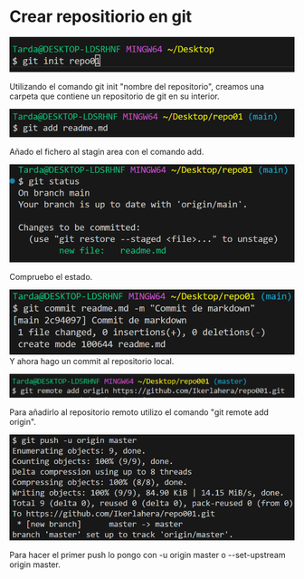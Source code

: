 # Crear repositiorio en git
![alt text](image.png)

Utilizando el comando git init "nombre del repositorio", creamos una carpeta que contiene un repositorio de git en su interior.

![alt text](image-1.png)

Añado el fichero al stagin area con el comando add.

![alt text](image-2.png)

Compruebo el estado.

![alt text](image-3.png) 
Y ahora hago un commit al repositorio local.


![alt text](image-4.png)

Para añadirlo al repositorio remoto utilizo el comando "git remote add origin".

![alt text](image-5.png)

Para hacer el primer push lo pongo con -u origin master o --set-upstream origin master.

